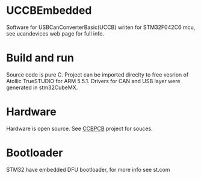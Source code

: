# UCCBEmbedded
Software for USBCanConverterBasic(UCCB) writen for STM32F042C6 mcu, see ucandevices web page for full info.
# Build and run
Source code is pure C. Project can be imported direclty to free vesrion of Atollic TrueSTUDIO for ARM 5.5.1. 
Drivers for CAN and USB layer were generated in stm32CubeMX.
# Hardware
Hardware is open source. See [CCBPCB](https://github.com/UsbCANConverter-UCCbasic/UCCBPCB) project for souces.
# Bootloader
STM32 have embedded DFU bootloader, for more info see st.com

